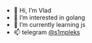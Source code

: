 - 👋 Hi, I’m Vlad
- 👀 I’m interested in golang
- 🌱 I’m currently learning js
- 📫 telegram <a href = "https://t.me/s1mpleks">@s1mpleks<a/>

<!---
BlasseProphet/BlasseProphet is a ✨ special ✨ repository because its `README.md` (this file) appears on your GitHub profile.
You can click the Preview link to take a look at your changes.
--->
